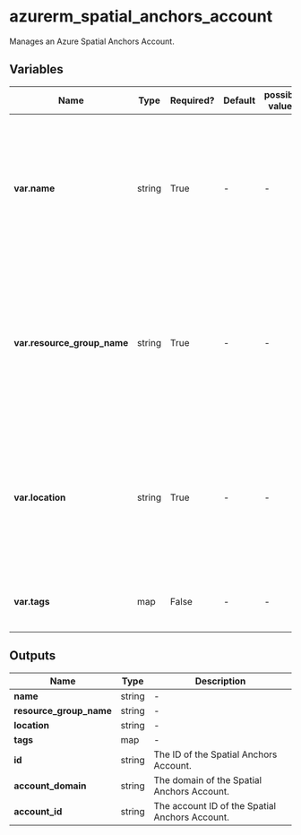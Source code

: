 # azurerm_spatial_anchors_account

Manages an Azure Spatial Anchors Account.

## Variables

| Name | Type | Required? | Default  | possible values | Description |
| ---- | ---- | --------- | -------- | ----------- | ----------- |
| **var.name** | string | True | -  |  -  | Specifies the name of the Spatial Anchors Account. Changing this forces a new resource to be created. Must be globally unique. | 
| **var.resource_group_name** | string | True | -  |  -  | The name of the resource group in which to create the Spatial Anchors Account. Changing this forces a new resource to be created. | 
| **var.location** | string | True | -  |  -  | Specifies the supported Azure location where the resource exists. Changing this forces a new resource to be created. | 
| **var.tags** | map | False | -  |  -  | A mapping of tags to assign to the resource. | 



## Outputs

| Name | Type | Description |
| ---- | ---- | --------- | 
| **name** | string  | - | 
| **resource_group_name** | string  | - | 
| **location** | string  | - | 
| **tags** | map  | - | 
| **id** | string  | The ID of the Spatial Anchors Account. | 
| **account_domain** | string  | The domain of the Spatial Anchors Account. | 
| **account_id** | string  | The account ID of the Spatial Anchors Account. | 